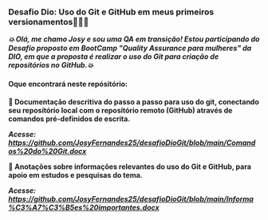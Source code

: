 ### Desafio Dio: Uso do Git e GitHub em meus primeiros versionamentos🧑🏾‍💻 
**_💥 Olá, me chamo Josy e sou uma QA em transição! Estou participando do Desafio proposto em BootCamp "Quality Assurance para mulheres" da DIO, em que a proposta é realizar o uso do Git para criação de repositórios no GitHub.💥_**
#### Oque encontrará neste repósitório:
**🎯 Documentação descritiva do passo a passo para uso do git, conectando seu reposítório local com o reposítório remoto (GitHub) através de comandos pré-definidos de escrita.**

**_Acesse: https://github.com/JosyFernandes25/desafioDioGit/blob/main/Comandos%20do%20Git.docx_**


**🎯 Anotações sobre informações relevantes do uso do Git e GitHub, para apoio em estudos e pesquisas do tema.**

**_Acesse: https://github.com/JosyFernandes25/desafioDioGit/blob/main/Informa%C3%A7%C3%B5es%20importantes.docx_**




